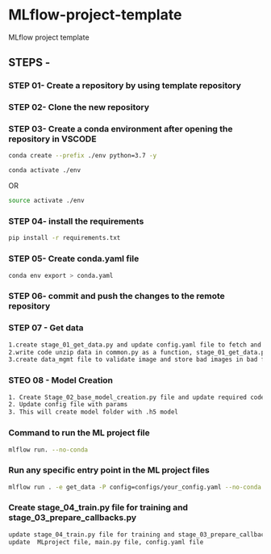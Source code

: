 # MLflow-project-template
MLflow project template

## STEPS -

### STEP 01- Create a repository by using template repository

### STEP 02- Clone the new repository

### STEP 03- Create a conda environment after opening the repository in VSCODE

```bash
conda create --prefix ./env python=3.7 -y
```

```bash
conda activate ./env
```
OR
```bash
source activate ./env
```

### STEP 04- install the requirements
```bash
pip install -r requirements.txt
```

### STEP 05- Create conda.yaml file
```bash
conda env export > conda.yaml
```


### STEP 06- commit and push the changes to the remote repository

### STEP 07 - Get data
```bash
1.create stage_01_get_data.py and update config.yaml file to fetch and create data file
2.write code unzip data in common.py as a function, stage_01_get_data.py file and config.yaml
3.create data_mgmt file to validate image and store bad images in bad folder, update cnfig.yaml file and stage_01_get_data
```

### STEO 08 - Model Creation
```bash
1. Create Stage_02_base_model_creation.py file and update required code
2. Update config file with params
3. This will create model folder with .h5 model
```

### Command to run the ML project file
```bash
mlflow run. --no-conda
```

### Run any specific entry point in the ML project files
```bash
mlflow run . -e get_data -P config=configs/your_config.yaml --no-conda
```

### Create stage_04_train.py file for training and stage_03_prepare_callbacks.py
```bash
update stage_04_train.py file for training and stage_03_prepare_callbacks.py with required code
update  MLproject file, main.py file, config.yaml file
```